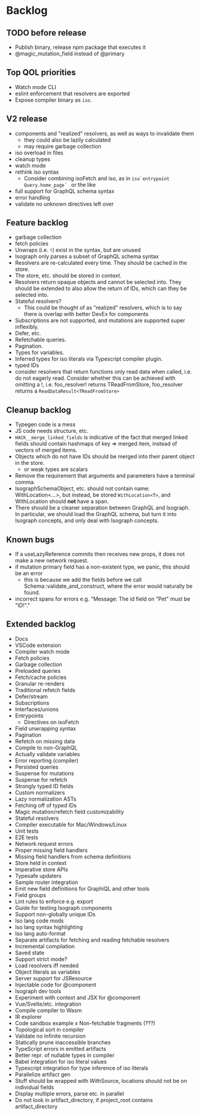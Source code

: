 # Backlog

## TODO before release

- Publish binary, release npm package that executes it
- @magic_mutation_field instead of @primary

## Top QOL priorities

- Watch mode CLI
- eslint enforcement that resolvers are exported
- Expose compiler binary as `iso`.

## V2 release

- components and "realized" resolvers, as well as ways to invalidate them
  - they could also be lazily calculated
  - may require garbage collection
- iso overload in files
- cleanup types
- watch mode
- rethink iso syntax
  - Consider combining isoFetch and iso, as in `` iso`entrypoint Query.home_page`  `` or the like
- full support for GraphQL schema syntax
- error handling
- validate no unknown directives left over

## Feature backlog

- garbage collection
- fetch policies
- Unwraps (i.e. `!`) exist in the syntax, but are unused
- Isograph only parses a subset of GraphQL schema syntax
- Resolvers are re-calculated every time. They should be cached in the store.
- The store, etc. should be stored in context.
- Resolvers return opaque objects and cannot be selected into. They should be extended to also allow the return of IDs, which can they be selected into.
- Stateful resolvers?
  - This could be thought of as "realized" resolvers, which is to say there is overlap with better DevEx for components
- Subscriptions are not supported, and mutations are supported super inflexibly.
- Defer, etc.
- Refetchable queries.
- Pagination.
- Types for variables.
- Inferred types for iso literals via Typescript compiler plugin.
- typed IDs
- consider resolvers that return functions only read data when called, i.e. do not eagerly read. Consider whether this can be achieved with omitting a !, i.e. foo_resolver! returns TReadFromStore, foo_resolver returns a `ReadDataResult<TReadFromStore>`

## Cleanup backlog

- Typegen code is a mess
- JS code needs structure, etc.
- `HACK__merge_linked_fields` is indicative of the fact that merged linked fields should contain hashmaps of key => merged item, instead of vectors of merged items.
- Objects which do not have IDs should be merged into their parent object in the store.
  - or weak types are scalars
- Remove the requirement that arguments and parameters have a terminal comma.
- IsographSchemaObject, etc. should not contain name: WithLocation<...>, but instead, be stored `WithLocation<T>`, and WithLocation should **not** have a span.
- There should be a cleaner separation between GraphQL and Isograph. In particular, we should load the GraphQL schema, but turn it into Isograph concepts, and only deal with Isograph concepts.

## Known bugs

- If a useLazyReference commits then receives new props, it does not make a new network request.
- if mutation primary field has a non-existent type, we panic, this should be an error
  - this is because we add the fields before we call Schema::validate_and_construct, where the error would naturally be found.
- incorrect spans for errors e.g. "Message: The id field on "Pet" must be "ID!"."

## Extended backlog

- Docs
- VSCode extension
- Compiler watch mode
- Fetch policies
- Garbage collection
- Preloaded queries
- Fetch/cache policies
- Granular re-renders
- Traditional refetch fields
- Defer/stream
- Subscriptions
- Interfaces/unions
- Entrypoints
  - Directives on isoFetch
- Field unwrapping syntax
- Pagination
- Refetch on missing data
- Compile to non-GraphQL
- Actually validate variables
- Error reporting (compiler)
- Persisted queries
- Suspense for mutations
- Suspense for refetch
- Strongly typed ID fields
- Custom normalizers
- Lazy normalization ASTs
- Fetching off of typed IDs
- Magic mutation/refetch field customizability
- Stateful resolvers
- Compiler executable for Mac/Windows/Linux
- Unit tests
- E2E tests
- Network request errors
- Proper missing field handlers
- Missing field handlers from schema definitions
- Store held in context
- Imperative store APIs
- Typesafe updaters
- Sample router integration
- Emit new field definitions for GraphiQL and other tools
- Field groups
- Lint rules to enforce e.g. export
- Guide for testing Isograph components
- Support non-globally unique IDs
- Iso lang code mods
- Iso lang syntax highlighting
- Iso lang auto-format
- Separate artifacts for fetching and reading fetchable resolvers
- Incremental compilation
- Saved state
- Support strict mode?
- Load resolvers iff needed
- Object literals as variables
- Server support for JSResource
- Injectable code for @component
- Isograph dev tools
- Experiment with context and JSX for @component
- Vue/Svelte/etc. integration
- Compile compiler to Wasm
- IR explorer
- Code sandbox example
  x Non-fetchable fragments (???)
- Topological sort in compiler
- Validate no infinite recursion
- Statically prune inaccessible branches
- TypeScript errors in emitted artifacts
- Better repr. of nullable types in compiler
- Babel integration for iso literal values
- Typescript integration for type inference of iso literals
- Parallelize artifact gen
- Stuff should be wrapped with WithSource, locations should not be on individual fields
- Display multiple errors, parse etc. in parallel
- Do not look in artifact_directory, if project_root contains artifact_directory
